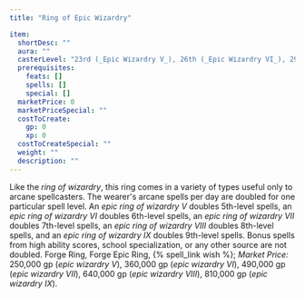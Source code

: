 ```yaml
---
title: "Ring of Epic Wizardry"

item:
  shortDesc: ""
  aura: ""
  casterLevel: "23rd (_Epic Wizardry V_), 26th (_Epic Wizardry VI_), 29th (_Epic Wizardry VII_), 32nd (_Epic Wizardry VIII_), 35th (_Epic Wizardry IX_)"
  prerequisites:
    feats: []
    spells: []
    special: []
  marketPrice: 0
  marketPriceSpecial: ""
  costToCreate:
    gp: 0
    xp: 0
  costToCreateSpecial: ""
  weight: ""
  description: ""
---
```

Like the _ring of wizardry_, this ring comes in a variety of types useful only to arcane spellcasters. The wearer's arcane spells per day are doubled for one particular spell level. An _epic ring of wizardry V_ doubles 5th-level spells, an _epic ring of wizardry VI_ doubles 6th-level spells, an _epic ring of wizardry VII_ doubles 7th-level spells, an _epic ring of wizardry VIII_ doubles 8th-level spells, and an _epic ring of wizardry IX_ doubles 9th-level spells. Bonus spells from high ability scores, school specialization, or any other source are not doubled.
Forge Ring, Forge Epic Ring, {% spell_link wish %}; _Market Price:_ 250,000 gp (_epic wizardry V_), 360,000 gp (_epic wizardry VI_), 490,000 gp (_epic wizardry VII_), 640,000 gp (_epic wizardry VIII_), 810,000 gp (_epic wizardry IX_).

